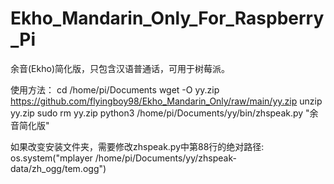 # Ekho_Mandarin_Only_For_Raspberry_Pi
余音(Ekho)简化版，只包含汉语普通话，可用于树莓派。

使用方法：
cd /home/pi/Documents
wget -O yy.zip https://github.com/flyingboy98/Ekho_Mandarin_Only/raw/main/yy.zip
unzip yy.zip
sudo rm yy.zip
python3 /home/pi/Documents/yy/bin/zhspeak.py "余音简化版"

如果改变安装文件夹，需要修改zhspeak.py中第88行的绝对路径:
os.system("mplayer /home/pi/Documents/yy/zhspeak-data/zh_ogg/tem.ogg")
